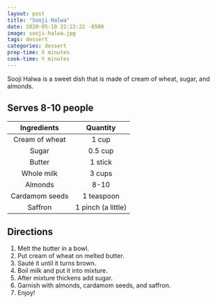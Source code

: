 ```yaml
---
layout: post
title: "Sooji Halwa"
date: 2020-05-18 22:22:22 -0500
image: sooji-halwa.jpg
tags: dessert
categories: dessert
prep-time: X minutes
cook-time: Y minutes
---
```


Sooji Halwa is a sweet dish that is made of cream of wheat, sugar, and almonds.

## Serves 8-10 people

|   Ingredients  |      Quantity      |
|:--------------:|:------------------:|
| Cream of wheat |        1 cup       |
|      Sugar     |       0.5 cup      |
|     Butter     |       1 stick      |
|   Whole milk   |       3 cups       |
|     Almonds    |        8-10        |
| Cardamom seeds |     1 teaspoon     |
|     Saffron    | 1 pinch (a little) |

## Directions

1.	Melt the butter in a bowl.
2.	Put cream of wheat on melted butter.
3.	Sauté it until it turns brown.
4.	Boil milk and put it into mixture.
5.	After mixture thickens add sugar.
6.	Garnish with almonds, cardamom seeds, and saffron.
7.	 Enjoy!
